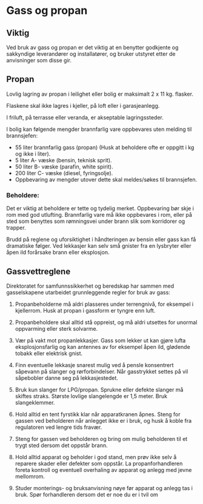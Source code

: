 #  Gass og propan

Viktig
------

Ved bruk av gass og propan er det viktig at en benytter godkjente og sakkyndige leverandører og installatører, og bruker utstyret etter de anvisninger som disse gir.

Propan
------

Lovlig lagring av propan i leilighet eller bolig er maksimalt 2 x 11 kg. flasker.

Flaskene skal ikke lagres i kjeller, på loft eller i garasjeanlegg.

I friluft, på terrasse eller veranda, er akseptable lagringssteder.

I bolig kan følgende mengder brannfarlig vare oppbevares uten melding til brannsjefen:
- 55 liter brannfarlig gass (propan) (Husk at beholdere ofte er oppgitt i kg og ikke i liter).
- 5 liter A- væske (bensin, teknisk sprit).
- 50 liter B- væske (parafin, white spirit).
- 200 liter C- væske (diesel, fyringsolje).
- Oppbevaring av mengder utover dette skal meldes/søkes til brannsjefen.

### Beholdere:
Det er viktig at beholdere er tette og tydelig merket. Oppbevaring bør skje i rom med god utlufting. Brannfarlig vare må ikke oppbevares i rom, eller på sted som benyttes som rømningsvei under brann slik som korridorer og trapper.

Brudd på reglene og uforsiktighet i håndteringen av bensin eller gass kan få dramatiske følger. Ved lekkasjer kan selv små gnister fra en lysbryter eller åpen ild forårsake brann eller eksplosjon.

Gassvettreglene
---------------

Direktoratet for samfunnssikkerhet og beredskap har sammen med gasselskapene utarbeidet grunnleggende regler for bruk av gass:

1. Propanbeholderne må aldri plasseres under terrengnivå, for eksempel i kjellerrom. Husk at propan i gassform er tyngre enn luft.

2. Propanbeholdere skal alltid stå oppreist, og må aldri utsettes for unormal oppvarming eller sterk solvarme.

3. Vær på vakt mot propanlekkasjer. Gass som lekker ut kan gjøre lufta eksplosjonsfarlig og kan antennes av for eksempel åpen ild, glødende tobakk eller elektrisk gnist.

4. Finn eventuelle lekkasje snarest mulig ved å pensle konsentrert såpevann på slanger og rørforbindelser. Når gasstrykket settes på vil såpebobler danne seg på lekkasjestedet.

5. Bruk kun slanger for LPG/propan. Sprukne eller defekte slanger må skiftes straks. Største lovlige slangelengde er 1,5 meter. Bruk slangeklemmer.

6. Hold alltid en tent fyrstikk klar når apparatkranen åpnes. Steng for gassen ved beholderen når anlegget ikke er i bruk, og husk å koble fra regulatoren ved lengre tids fravær.

7. Steng for gassen ved beholderen og bring om mulig beholderen til et trygt sted dersom det oppstår brann.

8. Hold alltid apparat og beholder i god stand, men prøv ikke selv å reparere skader eller defekter som oppstår. La propanforhandleren foreta kontroll og eventuell overhaling av apparat og anlegg med jevne mellomrom.

9. Studer monterings- og bruksanvisning nøye før apparat og anlegg tas i bruk. Spør forhandleren dersom det er noe du er i tvil om

